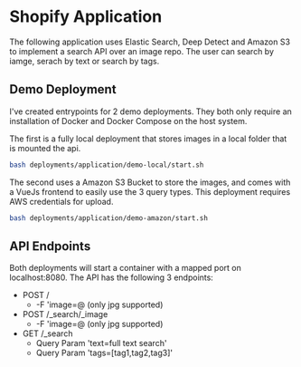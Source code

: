# Shopify Application
The following application uses Elastic Search, Deep Detect and Amazon S3 to implement a search API over an image repo. The user can search by iamge, serach by text or search by tags.

## Demo Deployment

I've created entrypoints for 2 demo deployments. They both only require an installation of Docker and Docker Compose on the host system.

The first is a fully local deployment that stores images in a local folder that is mounted the api.
```sh
bash deployments/application/demo-local/start.sh
```

The second uses a Amazon S3 Bucket to store the images, and comes with a VueJs frontend to easily use the 3 query types. This deployment requires AWS credentials for upload.
```sh
bash deployments/application/demo-amazon/start.sh
```

## API Endpoints
Both deployments will start a container with a mapped port on localhost:8080. The API has the following 3 endpoints:
- POST /
    - -F 'image=@<imagepath> (only jpg supported)
- POST /_search/_image
    - -F 'image=@<imagepath> (only jpg supported)
- GET /_search
    - Query Param 'text=full text search'
    - Query Param 'tags=[tag1,tag2,tag3]'
